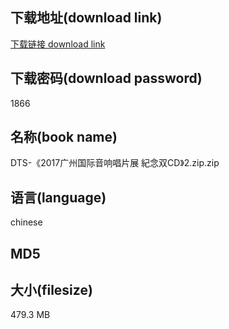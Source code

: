 ## 下载地址(download link)
[下载链接 download link](https://tutu365.netlify.app/?s=DTS-%E3%80%8A2017%E5%B9%BF%E5%B7%9E%E5%9B%BD%E9%99%85%E9%9F%B3%E5%93%8D%E5%94%B1%E7%89%87%E5%B1%95+%E7%B4%80%E5%BF%B5%E5%8F%8CCD%E3%80%8B2.zip)

## 下载密码(download password)
1866

## 名称(book name)
DTS-《2017广州国际音响唱片展 紀念双CD》2.zip.zip

## 语言(language)
chinese

## MD5


## 大小(filesize)
479.3 MB
